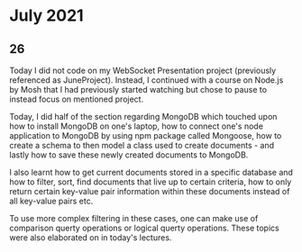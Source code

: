 
# July 2021

## 26

Today I did not code on my WebSocket Presentation project (previously referenced as JuneProject). Instead, I continued with a course on Node.js by Mosh that I had previously started watching but chose to pause to instead focus on mentioned project. 

Today, I did half of the section regarding MongoDB which touched upon how to install MongoDB on one's laptop, how to connect one's node application to MongoDB by using npm package called Mongoose, how to create a schema to then model a class used to create documents - and lastly how to save these newly created documents to MongoDB. 

I also learnt how to get current documents stored in a specific database and how to filter, sort, find documents that live up to certain criteria, how to only return certain key-value pair information within these documents instead of all key-value pairs etc. 

To use more complex filtering in these cases, one can make use of comparison querty operations or logical querty operations. These topics were also elaborated on in today's lectures. 